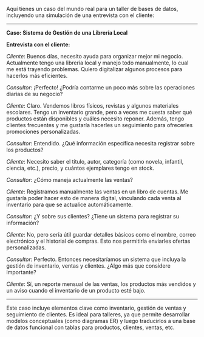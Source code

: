 Aquí tienes un caso del mundo real para un taller de bases de datos, incluyendo una simulación de una entrevista con el cliente:

---

**Caso: Sistema de Gestión de una Librería Local**

**Entrevista con el cliente:**

*Cliente*: Buenos días, necesito ayuda para organizar mejor mi negocio. Actualmente tengo una librería local y manejo todo manualmente, lo cual me está trayendo problemas. Quiero digitalizar algunos procesos para hacerlos más eficientes.

*Consultor*: ¡Perfecto! ¿Podría contarme un poco más sobre las operaciones diarias de su negocio?

*Cliente*: Claro. Vendemos libros físicos, revistas y algunos materiales escolares. Tengo un inventario grande, pero a veces me cuesta saber qué productos están disponibles y cuáles necesito reponer. Además, tengo clientes frecuentes y me gustaría hacerles un seguimiento para ofrecerles promociones personalizadas.

*Consultor*: Entendido. ¿Qué información específica necesita registrar sobre los productos?

*Cliente*: Necesito saber el título, autor, categoría (como novela, infantil, ciencia, etc.), precio, y cuántos ejemplares tengo en stock.

*Consultor*: ¿Cómo maneja actualmente las ventas?

*Cliente*: Registramos manualmente las ventas en un libro de cuentas. Me gustaría poder hacer esto de manera digital, vinculando cada venta al inventario para que se actualice automáticamente.

*Consultor*: ¿Y sobre sus clientes? ¿Tiene un sistema para registrar su información?

*Cliente*: No, pero sería útil guardar detalles básicos como el nombre, correo electrónico y el historial de compras. Esto nos permitiría enviarles ofertas personalizadas.

*Consultor*: Perfecto. Entonces necesitaríamos un sistema que incluya la gestión de inventario, ventas y clientes. ¿Algo más que considere importante?

*Cliente*: Sí, un reporte mensual de las ventas, los productos más vendidos y un aviso cuando el inventario de un producto esté bajo.

---

Este caso incluye elementos clave como inventario, gestión de ventas y seguimiento de clientes. Es ideal para talleres, ya que permite desarrollar modelos conceptuales (como diagramas ER) y luego traducirlos a una base de datos funcional con tablas para productos, clientes, ventas, etc. 

